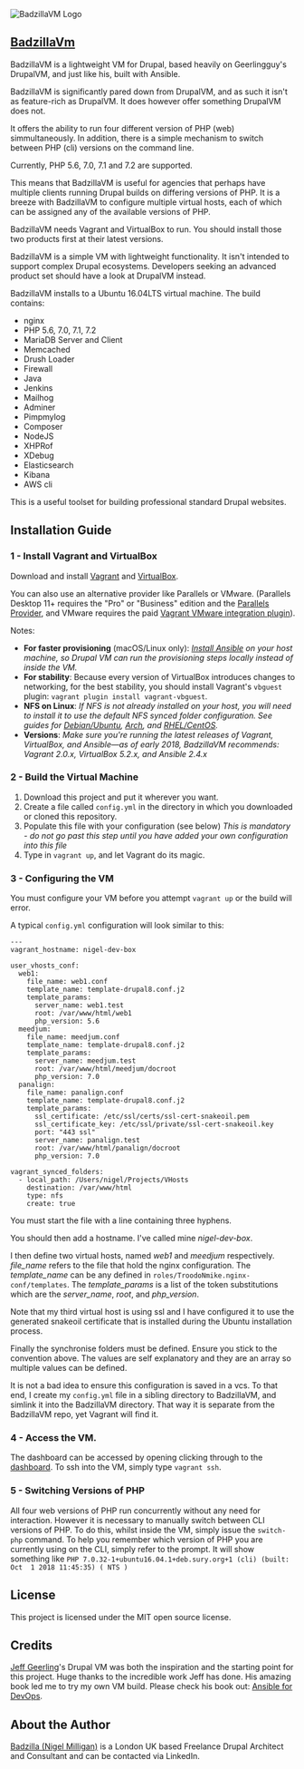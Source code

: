 ![BadzillaVM Logo](http://badzilla.co.uk/sites/default/files/BadzillaVMLogo.png)

## [BadzillaVm](http://badzilla.co.uk/badzillavm)

BadzillaVM is a lightweight VM for Drupal, based heavily on Geerlingguy's DrupalVM, and just like his, built with Ansible.

BadzillaVM is significantly pared down from DrupalVM, and as such it isn't as feature-rich as DrupalVM. It does however offer something DrupalVM does not. 

It offers the ability to run four different version of PHP (web) simmultaneously. In addition, there is a simple mechanism to switch between PHP (cli) versions on the command line. 

Currently, PHP 5.6, 7.0, 7.1 and 7.2 are supported. 

This means that BadzillaVM is useful for agencies that perhaps have multiple clients running Drupal builds on differing versions of PHP. It is a breeze with BadzillaVM to configure multiple virtual hosts, each of which can be assigned any of the available versions of PHP.

BadzillaVM needs Vagrant and VirtualBox to run. You should install those two products first at their latest versions. 

BadzillaVM is a simple VM with lightweight functionality. It isn't intended to support complex Drupal ecosystems. Developers seeking an advanced product set should have a look at DrupalVM instead. 
 
BadzillaVM installs to a Ubuntu 16.04LTS virtual machine. The build contains:

* nginx
* PHP 5.6, 7.0, 7.1, 7.2
* MariaDB Server and Client
* Memcached
* Drush Loader
* Firewall
* Java
* Jenkins
* Mailhog
* Adminer
* Pimpmylog
* Composer
* NodeJS
* XHPRof
* XDebug
* Elasticsearch
* Kibana
* AWS cli

This is a useful toolset for building professional standard Drupal websites. 

## Installation Guide

### 1 - Install Vagrant and VirtualBox

Download and install [Vagrant](https://www.vagrantup.com/downloads.html) and [VirtualBox](https://www.virtualbox.org/wiki/Downloads).

You can also use an alternative provider like Parallels or VMware. (Parallels Desktop 11+ requires the "Pro" or "Business" edition and the [Parallels Provider](http://parallels.github.io/vagrant-parallels/), and VMware requires the paid [Vagrant VMware integration plugin](http://www.vagrantup.com/vmware)).

Notes:

  - **For faster provisioning** (macOS/Linux only): *[Install Ansible](http://docs.ansible.com/intro_installation.html) on your host machine, so Drupal VM can run the provisioning steps locally instead of inside the VM.*
  - **For stability**: Because every version of VirtualBox introduces changes to networking, for the best stability, you should install Vagrant's `vbguest` plugin: `vagrant plugin install vagrant-vbguest`.
  - **NFS on Linux**: *If NFS is not already installed on your host, you will need to install it to use the default NFS synced folder configuration. See guides for [Debian/Ubuntu](https://www.digitalocean.com/community/tutorials/how-to-set-up-an-nfs-mount-on-ubuntu-14-04), [Arch](https://wiki.archlinux.org/index.php/NFS#Installation), and [RHEL/CentOS](https://www.digitalocean.com/community/tutorials/how-to-set-up-an-nfs-mount-on-centos-6).*
  - **Versions**: *Make sure you're running the latest releases of Vagrant, VirtualBox, and Ansible—as of early 2018, BadzillaVM recommends: Vagrant 2.0.x, VirtualBox 5.2.x, and Ansible 2.4.x*
  
### 2 - Build the Virtual Machine

  1. Download this project and put it wherever you want.
  2. Create a file called `config.yml` in the directory in which you downloaded or cloned this repository.
  3. Populate this file with your configuration (see below) *This is mandatory - do not go past this step until you have added your own configuration into this file*
  4. Type in `vagrant up`, and let Vagrant do its magic.
  
### 3 - Configuring the VM

You must configure your VM before you attempt `vagrant up` or the build will error. 

A typical `config.yml` configuration will look similar to this:

    ---
    vagrant_hostname: nigel-dev-box
    
    user_vhosts_conf:
      web1:
        file_name: web1.conf 
        template_name: template-drupal8.conf.j2
        template_params:
          server_name: web1.test      
          root: /var/www/html/web1    
          php_version: 5.6
      meedjum:
        file_name: meedjum.conf 
        template_name: template-drupal8.conf.j2
        template_params:
          server_name: meedjum.test      
          root: /var/www/html/meedjum/docroot   
          php_version: 7.0  
      panalign:
        file_name: panalign.conf 
        template_name: template-drupal8.conf.j2
        template_params:  
          ssl_certificate: /etc/ssl/certs/ssl-cert-snakeoil.pem
          ssl_certificate_key: /etc/ssl/private/ssl-cert-snakeoil.key
          port: "443 ssl"
          server_name: panalign.test      
          root: /var/www/html/panalign/docroot   
          php_version: 7.0          
          
    vagrant_synced_folders:
      - local_path: /Users/nigel/Projects/VHosts
        destination: /var/www/html
        type: nfs
        create: true 
        
You must start the file with a line containing three hyphens.

You should then add a hostname. I've called mine *nigel-dev-box*.

I then define two virtual hosts, named *web1* and *meedjum* respectively. 
*file_name* refers to the file that hold the nginx configuration. The *template_name* can be any defined in `roles/TroodoNmike.nginx-conf/templates`. The *template_params* is a list of the token substitutions which are the *server_name*, *root*, and *php_version*.

Note that my third virtual host is using ssl and I have configured it to use the generated snakeoil certificate that is installed during the Ubuntu installation process.

Finally the synchronise folders must be defined. Ensure you stick to the convention above. The values are self explanatory and they are an array so multiple values can be defined. 

It is not a bad idea to ensure this configuration is saved in a vcs. To that end, I create my `config.yml` file in a sibling directory to BadzillaVM, and simlink it into the BadzillaVM directory. That way it is separate from the BadzillaVM repo, yet Vagrant will find it. 

### 4 - Access the VM.

The dashboard can be accessed by opening clicking through to the [dashboard](http://dashboard.test). To ssh into the VM, simply type `vagrant ssh`.

### 5 - Switching Versions of PHP

All four web versions of PHP run concurrently without any need for interaction. However it is necessary to manually switch between CLI versions of PHP. To do this, whilst inside the VM, simply issue the `switch-php` command. To help you remember which version of PHP you are currently using on the CLI, simply refer to the prompt. It will show something like `PHP 7.0.32-1+ubuntu16.04.1+deb.sury.org+1 (cli) (built: Oct  1 2018 11:45:35) ( NTS )`

## License
This project is licensed under the MIT open source license.

## Credits
[Jeff Geerling](https://www.jeffgeerling.com/)'s Drupal VM was both the inspiration and the starting point for this project. Huge thanks to the incredible work Jeff has done. His amazing book led me to try my own VM build. Please check his book out: [Ansible for DevOps](https://www.ansiblefordevops.com/).

## About the Author
[Badzilla (Nigel Milligan)](http://badzilla.co.uk) is a London UK based Freelance Drupal Architect and Consultant and can be contacted via LinkedIn. 

